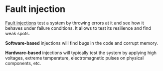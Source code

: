 # Fault injection

[Fault injections](https://en.wikipedia.org/wiki/Fault_injection) test a system by throwing errors at it and see how it behaves under failure conditions. It allows to test its resilience and find weak spots.

**Software-based** injections will find bugs in the code and corrupt memory.

**Hardware-based** injections will typically test the system by applying high voltages, extreme temperature, electromagnetic pulses on physical components, etc.